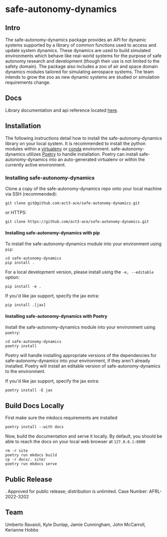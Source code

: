 # safe-autonomy-dynamics

## Intro

The safe-autonomy-dynamics package provides an API for dynamic systems supported by a library of common functions used to access and update system dynamics. These dynamics are used to build simulated environments which behave like real-world systems for the purpose of safe autonomy research and development (though their use is not limited to the safety domain). The package also includes a zoo of air and space domain dynamics modules tailored for simulating aerospace systems. The team intends to grow the zoo as new dynamic systems are studied or simulation requirements change.

## Docs

Library documentation and api reference located [here](https://rta.github.com/act3-ace/safe-autonomy-stack/safe-autonomy-dynamics).

## Installation

The following instructions detail how to install
the safe-autonomy-dynamics library on your local system.
It is recommended to install the python modules within
a [virtualenv](https://virtualenv.pypa.io/en/stable/#)
or [conda](https://docs.conda.io/projects/conda/en/latest/index.html) environment.
safe-autonomy-dynamics utilizes [Poetry](https://python-poetry.org/) to handle installation.
Poetry can install safe-autonomy-dynamics into an auto-generated virtualenv or within the currently active environment.

### Installing safe-autonomy-dynamics

Clone a copy of the safe-autonomy-dynamics repo onto your local
machine via SSH (recommended):

```shell
git clone git@github.com:act3-ace/safe-autonomy-dynamics.git
```

or HTTPS:

```shell
git clone https://github.com/act3-ace/safe-autonomy-dynamics.git
```

#### Installing safe-autonomy-dynamics with pip

To install the safe-autonomy-dynamics module into your
environment using `pip`:

```shell
cd safe-autonomy-dynamics
pip install .
```

For a local development version, please install
using the `-e, --editable` option:

```shell
pip install -e .
```

If you'd like jax support, specify the jax extra:

```shell
pip install .[jax]
```

#### Installing safe-autonomy-dynamics with Poetry

Install the safe-autonomy-dynamics module into your
environment using `poetry`:

```shell
cd safe-autonomy-dynamics
poetry install
```

Poetry will handle installing appropriate versions of the dependencies for safe-autonomy-dynamics into your environment, if they aren't already installed.  Poetry will install an editable version of safe-autonomy-dynamics to the environment.

If you'd like jax support, specify the jax extra:

```shell
poetry install -E jax
```

## Build Docs Locally

First make sure the mkdocs requirements are installed

```shell
poetry install --with docs
```

Now, build the documentation and serve it locally. By default, you should be able to reach the docs on your local web browser at `127.0.0.1:8000`

```shell
rm -r site
poetry run mkdocs build
cp -r docs/. site/
poetry run mkdocs serve
```

## Public Release

. Approved for public release; distribution is unlimited. Case Number: AFRL-2022-3202

## Team

Umberto Ravaioli,
Kyle Dunlap,
Jamie Cunningham,
John McCarroll,
Kerianne Hobbs
